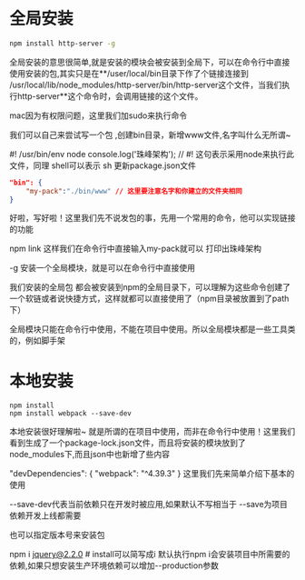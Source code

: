 # 全局安装
```bash
npm install http-server -g
```
全局安装的意思很简单,就是安装的模块会被安装到全局下，可以在命令行中直接使用安装的包,其实只是在**/user/local/bin目录下作了个链接连接到 /usr/local/lib/node_modules/http-server/bin/http-server这个文件，当我们执行http-server**这个命令时，会调用链接的这个文件。

mac因为有权限问题，这里我们加sudo来执行命令

我们可以自己来尝试写一个包 ,创建bin目录，新增www文件,名字叫什么无所谓~

#! /usr/bin/env node
console.log('珠峰架构'); // #! 这句表示采用node来执行此文件，同理 shell可以表示 sh
更新package.json文件

```json
"bin": {
	"my-pack":"./bin/www" // 这里要注意名字和你建立的文件夹相同
}
```

好啦，写好啦！这里我们先不说发包的事，先用一个常用的命令，他可以实现链接的功能

npm link
这样我们在命令行中直接输入my-pack就可以 打印出珠峰架构


-g 安装一个全局模块，就是可以在命令行中直接使用

我们安装的全局包 都会被安装到npm的全局目录下，可以理解为这些命令创建了一个软链或者说快捷方式，这样就都可以直接使用了（npm目录被放置到了path下）

全局模块只能在命令行中使用，不能在项目中使用。所以全局模块都是一些工具类的，例如脚手架


# 本地安装
```
npm install
npm install webpack --save-dev
```
本地安装很好理解啦~ 就是所谓的在项目中使用，而非在命令行中使用！这里我们看到生成了一个package-lock.json文件，而且将安装的模块放到了node_modules下,而且json中也新增了些内容

"devDependencies": {
    "webpack": "^4.39.3"
}
这里我们先来简单介绍下基本的使用

--save-dev代表当前依赖只在开发时被应用,如果默认不写相当于 --save为项目依赖开发上线都需要

也可以指定版本号来安装包

npm i jquery@2.2.0 # install可以简写成i
默认执行npm i会安装项目中所需要的依赖,如果只想安装生产环境依赖可以增加--production参数